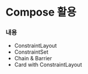# Compose 활용

### 내용
- ConstraintLayout
- ConstraintSet
- Chain & Barrier
- Card with ConstraintLayout